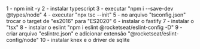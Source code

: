 1 - npm init -y
2 - instalar typescript
3 - executar "npm i --save-dev @types/node"
4 - executar "npx tsc --init"
5 - no arquivo "tsconfig.json" trocar o target de "es2016" para "ES2020"
6 - instalar o fastify
7 - instalar o "tsx"
8 - instalar o eslint "npm i eslint @rocketseat/eslint-config -D"
9 - criar arquivo "eslintrc.json" e adicionar extensão "@rocketseat/eslint-config/node"
10 - instalar knex e o driver de sqlite